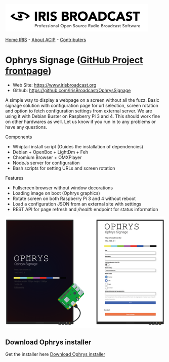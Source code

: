 ![IRIS Broadcast](../logo-iris.png)

[Home IRIS](../README.md) - [About ACIP](../README_ABOUT.md) - [Contributers](../README_CONTRIBUTERS.md)

# Ophrys Signage ([GitHub Project frontpage](http://github.com/irisbroadcast))


* Web Site: https://www.irisbroadcast.org
* Github: https://github.com/IrisBroadcast/OphrysSignage

A simple way to display a webpage on a screen without all the fuzz.
Basic signage solution with configuration page for url selection,
screen rotation and option to fetch configuration settings from
external server. We are using it with Debian Buster on
Raspberry Pi 3 and 4. This should work fine on other hardwares
as well. Let us know if you run in to any problems or have any questions.

Components
- Whiptail install script (Guides the installation of dependencies)
- Debian + OpenBox + LightDm + Feh
- Chromium Browser + OMXPlayer
- NodeJs server for configuration
- Bash scripts for setting URLs and screen rotation

Features
- Fullscreen browser without window decorations
- Loading image on boot (Ophrys graphics)
- Rotate screen on both Raspberry Pi 3 and 4 without reboot
- Load a configuration JSON from an external site with settings
- REST API for page refresh and */health* endpoint for status information

![Ophrys Signage Screenshot](signage-screenshot.png)

## Download Ophrys installer
Get the installer here [Download Ophrys installer ](http://irisbroadcast.com/ophrys/install.tar.gz)